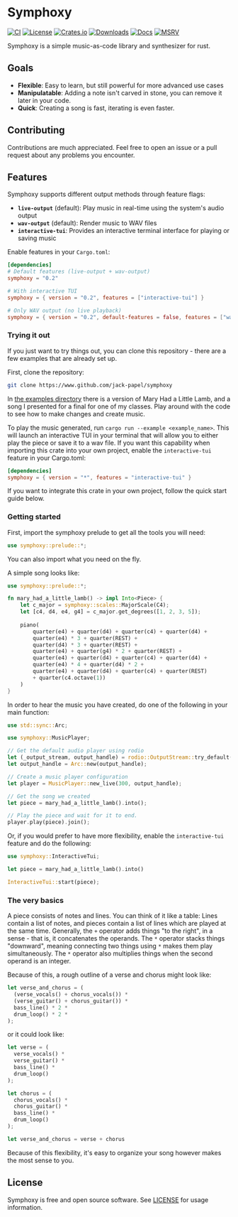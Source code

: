 # Symphoxy

[![CI](https://img.shields.io/github/actions/workflow/status/Jack-Papel/symphoxy/build.yml)](https://github.com/Jack-Papel/symphoxy/actions)
[![License](https://img.shields.io/crates/l/symphoxy)](https://github.com/Jack-Papel/symphoxy/blob/main/LICENSE)
[![Crates.io](https://img.shields.io/crates/v/symphoxy)](https://crates.io/crates/symphoxy)
[![Downloads](https://img.shields.io/crates/d/symphoxy)](https://crates.io/crates/symphoxy)
[![Docs](https://docs.rs/symphoxy/badge.svg)](https://docs.rs/symphoxy)
[![MSRV](https://img.shields.io/badge/MSRV-1.73.0-blue)](https://github.com/rust-lang/rust/blob/master/RELEASES.md#version-1730-2023-10-05)

Symphoxy is a simple music-as-code library and synthesizer for rust.

## Goals

* **Flexible**: Easy to learn, but still powerful for more advanced use cases
* **Manipulatable**: Adding a note isn't carved in stone, you can remove it later in your code.
* **Quick**: Creating a song is fast, iterating is even faster.

## Contributing

Contributions are much appreciated. Feel free to open an issue or a pull request about any problems you encounter.

## Features

Symphoxy supports different output methods through feature flags:

* **`live-output`** (default): Play music in real-time using the system's audio output
* **`wav-output`** (default): Render music to WAV files
* **`interactive-tui`**: Provides an interactive terminal interface for playing or saving music

Enable features in your `Cargo.toml`:

```toml
[dependencies]
# Default features (live-output + wav-output)
symphoxy = "0.2"

# With interactive TUI
symphoxy = { version = "0.2", features = ["interactive-tui"] }

# Only WAV output (no live playback)
symphoxy = { version = "0.2", default-features = false, features = ["wav-output"] }
```

### Trying it out

If you just want to try things out, you can clone this repository - there are a few examples that are already set up.

First, clone the repository:

```bash
git clone https://www.github.com/jack-papel/symphoxy
```

In [the examples directory](https://github.com/Jack-Papel/symphoxy/tree/main/examples) there is a version of Mary Had a Little Lamb, and a song I presented for a final for one of my classes. Play around with the code to see how to make changes and create music.

To play the music generated, run `cargo run --example <example_name>`. This will launch an interactive TUI in your terminal that will allow you to either play the piece or save it to a wav file. If you want this capability when importing this crate into your own project, enable the `interactive-tui` feature in your Cargo.toml:

```toml
[dependencies]
symphoxy = { version = "*", features = "interactive-tui" }
```

If you want to integrate this crate in your own project, follow the quick start guide below.

### Getting started

First, import the symphoxy prelude to get all the tools you will need:

```rs
use symphoxy::prelude::*;
```

You can also import what you need on the fly.

A simple song looks like:

```rs
use symphoxy::prelude::*;

fn mary_had_a_little_lamb() -> impl Into<Piece> {
    let c_major = symphoxy::scales::MajorScale(C4);
    let [c4, d4, e4, g4] = c_major.get_degrees([1, 2, 3, 5]);
    
    piano(
        quarter(e4) + quarter(d4) + quarter(c4) + quarter(d4) +
        quarter(e4) * 3 + quarter(REST) +
        quarter(d4) * 3 + quarter(REST) +
        quarter(e4) + quarter(g4) * 2 + quarter(REST) +
        quarter(e4) + quarter(d4) + quarter(c4) + quarter(d4) +
        quarter(e4) * 4 + quarter(d4) * 2 +
        quarter(e4) + quarter(d4) + quarter(c4) + quarter(REST)
        + quarter(c4.octave(1))
    )
}
```

In order to hear the music you have created, do one of the following in your main function:

```rs
use std::sync::Arc;

use symphoxy::MusicPlayer;

// Get the default audio player using rodio
let (_output_stream, output_handle) = rodio::OutputStream::try_default().unwrap();
let output_handle = Arc::new(output_handle);

// Create a music player configuration
let player = MusicPlayer::new_live(300, output_handle);

// Get the song we created
let piece = mary_had_a_little_lamb().into();

// Play the piece and wait for it to end.
player.play(piece).join();
```

Or, if you would prefer to have more flexibility, enable the `interactive-tui` feature and do the following:

```rs
use symphoxy::InteractiveTui;

let piece = mary_had_a_little_lamb().into()

InteractiveTui::start(piece);
```

### The very basics

A piece consists of notes and lines. You can think of it like a table: Lines contain a list of notes, and pieces contain a list of lines which are played at the same time. Generally, the `+` operator adds things "to the right", in a sense - that is, it concatenates the operands. The `*` operator stacks things "downward", meaning connecting two things using `*` makes them play simultaneously. The `*` operator also multiplies things when the second operand is an integer.

Because of this, a rough outline of a verse and chorus might look like:

```rs
let verse_and_chorus = (
  (verse_vocals() + chorus_vocals()) *
  (verse_guitar() + chorus_guitar()) *
  bass_line() * 2 *
  drum_loop() * 2 *
);
```

or it could look like:

```rs
let verse = (
  verse_vocals() *
  verse_guitar() *
  bass_line() *
  drum_loop()
);

let chorus = (
  chorus_vocals() *
  chorus_guitar() *
  bass_line() *
  drum_loop()
);

let verse_and_chorus = verse + chorus
```

Because of this flexibility, it's easy to organize your song however makes the most sense to you.

## License

Symphoxy is free and open source software. See [LICENSE](https://github.com/Jack-Papel/symphoxy/blob/main/LICENSE) for usage information.
